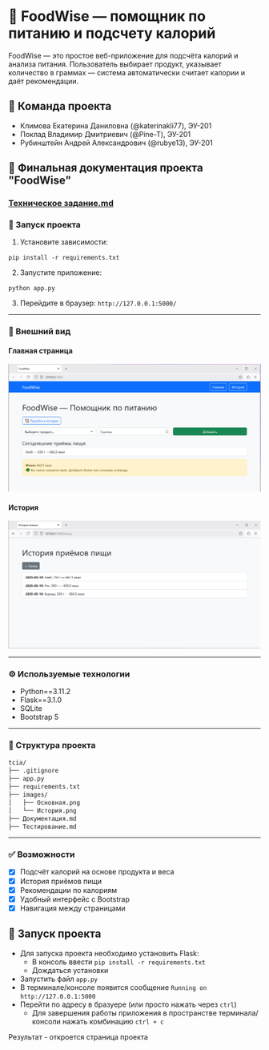 # 🔧 FoodWise — помощник по питанию и подсчету калорий

FoodWise — это простое веб-приложение для подсчёта калорий и анализа питания. Пользователь выбирает продукт, указывает количество в граммах — система автоматически считает калории и даёт рекомендации.

## 👥 Команда проекта

 - Климова Екатерина Даниловна (@katerinakli77), ЭУ-201
 - Поклад Владимир Дмитриевич (@Pine-T), ЭУ-201
 - Рубинштейн Андрей Александрович (@rubye13), ЭУ-201

## 📄 Финальная документация проекта "FoodWise"

### [Техническое задание.md](/Техническое%20задание.md)

### 🚀 Запуск проекта

1. Установите зависимости:

```
pip install -r requirements.txt
```

2. Запустите приложение:

```
python app.py
```

3. Перейдите в браузер: `http://127.0.0.1:5000/`

---

### 🧪 Внешний вид

#### Главная страница

![Главная](images/Главная.png)

#### История

![История](images/История.png)

---

### ⚙️ Используемые технологии

- Python==3.11.2
- Flask==3.1.0
- SQLite
- Bootstrap 5

---

### 📁 Структура проекта

```
tcia/
├── .gitignore
├── app.py
├── requirements.txt
├── images/
│   ├── Основная.png
│   └── История.png
├── Документация.md
├── Тестирование.md
```

---

### ✅ Возможности

- [x] Подсчёт калорий на основе продукта и веса
- [x] История приёмов пищи
- [x] Рекомендации по калориям
- [x] Удобный интерфейс с Bootstrap
- [x] Навигация между страницами

## 🚩 Запуск проекта

- Для запуска проекта необходимо установить Flask:
  - В консоль ввести `pip install -r requirements.txt`
  - Дождаться установки
- Запустить файл `app.py`
- В терминале/консоле появится сообщение `Running on http://127.0.0.1:5000`
- Перейти по адресу в бразуере (или просто нажать через `ctrl`)
  - Для завершения работы приложения в пространстве терминала/консоли нажать комбинацию `ctrl + c`

Результат - откроется страница проекта